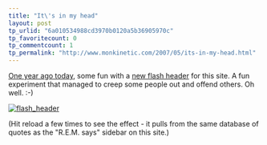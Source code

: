 ```yaml
---
title: "It\'s in my head"
layout: post
tp_urlid: "6a010534988cd3970b0120a5b36905970c"
tp_favoritecount: 0
tp_commentcount: 1
tp_permalink: "http://www.monkinetic.com/2007/05/its-in-my-head.html"
---
```

[One year ago today](http://www.monkinetic.com/2006/05/flash-header.html), some fun with a [new flash header](http://static.monkinetic.com/files/newheader/headerThingy.php) for this site. A fun experiment that managed to creep some people out and offend others. Oh well. :-)

<a href="http://redmonk.net/files/newheader/headerThingy.php"><img alt="flash_header" class="at-xid-6a010534988cd3970b0120a5b36909970c" src="http://steveivy.typepad.com/.a/6a010534988cd3970b0120a5b36909970c-pi" /></a>

(Hit reload a few times to see the effect - it pulls from the same database of quotes as the &quot;R.E.M. says&quot; sidebar on this site.)
